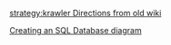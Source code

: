 [strategy:krawler Directions from old wiki](strategy:krawler)

[Creating an SQL Database diagram](strategy:SchemaCrawler)